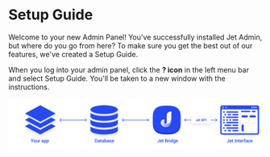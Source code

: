 # Setup Guide

Welcome to your new Admin Panel! You've successfully installed Jet Admin, but where do you go from here? To make sure you get the best out of our features, we've created a Setup Guide.

When you log into your admin panel, click the **? icon** in the left menu bar and select Setup Guide. You'll be taken to a new window with the instructions. 

![](../../.gitbook/assets/image%20%2872%29.png)

